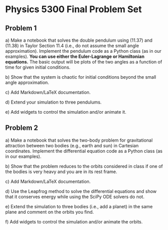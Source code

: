 # Physics 5300 Final Problem Set

## Problem 1
a) Make a notebook that solves the double pendulum using (11.37) and
(11.38) in Taylor Section 11.4 (i.e., do not assume the small angle approximation).
Implement the pendulum code as a Python class (as in our examples).
__You can use either the Euler-Lagrange or Hamiltonian equations.__
The basic output will be plots of the two angles as a function of time for given initial conditions.

b) Show that the system is chaotic for initial conditions beyond the small angle approximation.

c) Add Markdown/LaTeX documentation.

d) Extend your simulation to three pendulums.

e) Add widgets to control the simulation and/or animate it.

## Problem 2

a) Make a notebook that solves the two-body problem for gravitational
attraction between two bodies (e.g., earth and sun) in Cartesian coordinates. Implement the differential equation code as a Python class (as in our examples).

b) Show that the problem reduces to the orbits considered in class if one of the bodies is very heavy and you are in its rest frame.

c) Add Markdown/LaTeX documentation.

d) Use the Leapfrog method to solve the differential equations and show
that it conserves energy while using the SciPy ODE solvers do not.

e) Extend the simulation to three bodies (i.e., add a planet) in the same plane and comment on the orbits you find.

f) Add widgets to control the simulation and/or animate the orbits.
